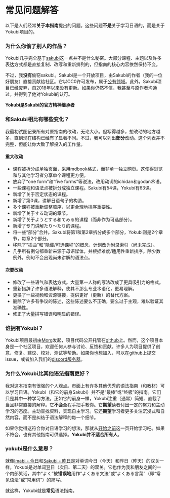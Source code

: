 # 常见问题解答

以下是人们经常**关于本指南**提出的问题。这些问题**不是**关于学习日语的，而是关于Yokubi项目的。

### 为什么你偷了别人的作品？

Yokubi几乎完全基于[sakubi](https://sakubi.neocities.org/)这一点并不是什么秘密。大部分课程、主题以及许多表达方式都是直接复制、改写和重新排列的，但指南的核心内容依然保持不变。

不过，我**没有**偷窃sakubi。Sakubi是一个开放项目，由Sakubi的作者（我的一位好朋友）直接贡献给社区。它以CC0许可发布，属于[公有领域](https://creativecommons.org/publicdomain/zero/1.0/)。此外，Sakubi项目已经废弃，自2018年以来没有更新。如果你仍然不信，我甚至与原作者沟通过，并得到了他对Yokubi的认可。

**Yokubi是Sakubi的官方精神继承者**

### 和Sakubi相比有哪些变化？

我最初试图记录所有对原指南的改动，无论大小。但写得越多，想改动的地方越多，直到现在结构已经有了显著不同。不过，我可以列出**部分**改动。这个列表并不完整，但能让你大致了解投入的工作量。

#### 重大改动

- 课程被拆分成单独页面，采用mdbook格式，而非单一独立网页。这使得浏览和与其他学习者分享单个课程更方便。
- 放弃了“one form”和“five forms”等说法，改用动词的ichidan和godan术语。
- 一些课程和语法点被拆分成独立课程。Sakubi有54课，Yokubi有63课。
- 新增了关于否定状态的课程。
- 新增了第0课，讲解日语句子的构造。
- 多个课程被重新调整顺序，以更合理地排序重要性。
- 新增了关于する动词的章节。
- 新增了关于ようとする和てみる的课程（而非作为可选部分）。
- 新增了专门讲解たり〜たり的课程。
- 将一些“部分”合并。Sakubi将第1和第2章拆分成多个部分，Yokubi则是2个章节，每章2个部分。
- 移除了“插曲”和“隐藏/可选课程”的概念，计划改为附录索引（尚未完成）。
- 几乎所有例句都重新来源于母语媒体，并根据难度/适用性重新排序。除少数例外，例句不会出现尚未讲解的语法点。

#### 次要改动

- 修改了一些语气和表达方式。大量第一人称的写法改成了更具吸引力的格式。
- 重新措辞了许多语法解释，使其不那么专业术语化，更易理解。
- 更换了一些视频和资源链接，提供更好（更新）的替代方案。
- 删除了许多有争议的陈述，这些陈述要么不正确，要么过于主观，难以验证其准确性。
- 修正了大量拼写错误和明显的错误。

### 谁拥有Yokubi？

Yokubi项目最初由[Morg](https://morg.systems)发起，项目代码公开托管在[github](https://github.com/Morgawr/yokubi)上。然而，这个项目本身是一个社区项目，欢迎任何人参与讨论、反馈和贡献。许多人为项目提供了创意、修复、建议、校对、测试等帮助。如果你也想加入，可以在github上提交issue，或者加入我们的[discord服务器](https://discord.gg/KZj4dVFDzu)。

### 为什么Yokubi比其他语法指南更好？

我对这本指南有很强的个人观点。市面上有许多其他优秀的语法指南（和教材）可以学习日语。Yokubi（和它的前身Sakubi）并不是“最棒”或“终极”的指南。它们只是其中一种学习方法。正如它的前身一样，Yokubi注重（通常）简短、直截了当且非常直接的解释。它**不会**全程手把手教你。它**期望**读者付出一定的努力和主动学习的态度。主动查找资料，实现自主学习。它还**期望**学习者更多关注沉浸式和自然内容，而不是纠结于语法解释的每一个细节。

如果你觉得这符合你对日语学习的想法，那就从[开始之前](./Before-you-begin.md)这一页开始学习吧。如果不符合，也有其他指南可供选择。**Yokubi并不适合所有人**。

### yokubi是什么意思？

就像[Imabi - 今日](https://imabi.org/)和[Sakubi - 昨日](https://sakubi.neocities.org/)是对单词今日（今天）和昨日（昨天）的双关一样，Yokubi是对单词翌日（次日、第二天）的双关。它也作为我和朋友之间的一个内部笑话，其中“よく”被**错误地**用作“よくある文法”或“よくある言葉”（即“常见语法”或“常用词”）的简写。

就这样，Yokubi就是**常见**语法指南。